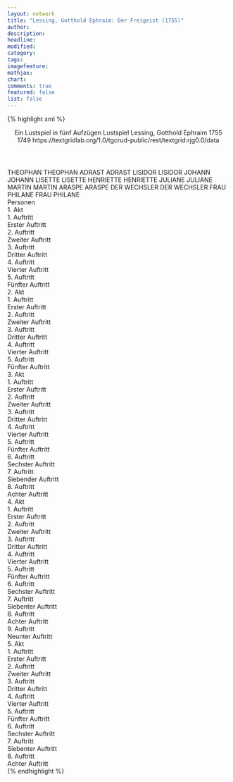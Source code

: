 ```yaml
---
layout: network
title: "Lessing, Gotthold Ephraim: Der Freigeist (1755)"
author:
description:
headline:
modified:
category:
tags:
imagefeature:
mathjax:
chart:
comments: true
featured: false
list: false
---
```

{% highlight xml %}
<?xml-model href="https://raw.githubusercontent.com/DLiNa/project/master/rules/lina.rnc"?><?xml-model href="https://raw.githubusercontent.com/DLiNa/project/master/rules/lina.sch"?>
<play xmlns="http://lina.digital">
  <header>
    <title>Der Freigeist</title>
    <subtitle>Ein Lustspiel in fünf Aufzügen</subtitle>
    <genretitle>Lustspiel</genretitle>
    <author>Lessing, Gotthold Ephraim</author>
    <date type="print" when="1755">1755</date>
    <date type="premiere"/>
    <date type="written" when="1749">1749</date>
    <source>https://textgridlab.org/1.0/tgcrud-public/rest/textgrid:rjg0.0/data</source>
  </header>
  <personae>
    <character>
      <name>THEOPHAN</name>
      <alias xml:id="theophan">
        <name>THEOPHAN</name>
      </alias>
    </character>
    <character>
      <name>ADRAST</name>
      <alias xml:id="adrast">
        <name>ADRAST</name>
      </alias>
    </character>
    <character>
      <name>LISIDOR</name>
      <alias xml:id="lisidor">
        <name>LISIDOR</name>
      </alias>
    </character>
    <character>
      <name>JOHANN</name>
      <alias xml:id="johann">
        <name>JOHANN</name>
      </alias>
    </character>
    <character>
      <name>LISETTE</name>
      <alias xml:id="lisette">
        <name>LISETTE</name>
      </alias>
    </character>
    <character>
      <name>HENRIETTE</name>
      <alias xml:id="henriette">
        <name>HENRIETTE</name>
      </alias>
    </character>
    <character>
      <name>JULIANE</name>
      <alias xml:id="juliane">
        <name>JULIANE</name>
      </alias>
    </character>
    <character>
      <name>MARTIN</name>
      <alias xml:id="martin">
        <name>MARTIN</name>
      </alias>
    </character>
    <character>
      <name>ARASPE</name>
      <alias xml:id="araspe">
        <name>ARASPE</name>
      </alias>
    </character>
    <character>
      <name>DER WECHSLER</name>
      <alias xml:id="der_wechsler">
        <name>DER WECHSLER</name>
      </alias>
    </character>
    <character>
      <name>FRAU PHILANE</name>
      <alias xml:id="frau_philane">
        <name>FRAU PHILANE</name>
      </alias>
    </character>
  </personae>
  <text>
    <div>
      <head>Personen</head>
    </div>
    <div>
      <head>1. Akt</head>
      <div>
        <head>1. Auftritt</head>
        <div>
          <head>Erster Auftritt</head>
          <sp who="#theophan">
            <amount n="23" unit="speech_acts"/>
            <amount n="1007" unit="words"/>
            <amount n="9" unit="lines"/>
            <amount n="5869" unit="chars"/>
          </sp>
          <sp who="#adrast">
            <amount n="22" unit="speech_acts"/>
            <amount n="657" unit="words"/>
            <amount n="10" unit="lines"/>
            <amount n="3836" unit="chars"/>
          </sp>
        </div>
      </div>
      <div>
        <head>2. Auftritt</head>
        <div>
          <head>Zweiter Auftritt</head>
          <sp who="#adrast">
            <amount n="1" unit="speech_acts"/>
            <amount n="176" unit="words"/>
            <amount n="978" unit="chars"/>
          </sp>
        </div>
      </div>
      <div>
        <head>3. Auftritt</head>
        <div>
          <head>Dritter Auftritt</head>
          <sp who="#lisidor">
            <amount n="15" unit="speech_acts"/>
            <amount n="772" unit="words"/>
            <amount n="5" unit="lines"/>
            <amount n="4109" unit="chars"/>
          </sp>
          <sp who="#adrast">
            <amount n="14" unit="speech_acts"/>
            <amount n="265" unit="words"/>
            <amount n="9" unit="lines"/>
            <amount n="1560" unit="chars"/>
          </sp>
        </div>
      </div>
      <div>
        <head>4. Auftritt</head>
        <div>
          <head>Vierter Auftritt</head>
          <sp who="#johann">
            <amount n="14" unit="speech_acts"/>
            <amount n="99" unit="words"/>
            <amount n="13" unit="lines"/>
            <amount n="504" unit="chars"/>
          </sp>
          <sp who="#lisidor">
            <amount n="9" unit="speech_acts"/>
            <amount n="103" unit="words"/>
            <amount n="8" unit="lines"/>
            <amount n="529" unit="chars"/>
          </sp>
          <sp who="#adrast">
            <amount n="9" unit="speech_acts"/>
            <amount n="42" unit="words"/>
            <amount n="9" unit="lines"/>
            <amount n="215" unit="chars"/>
          </sp>
        </div>
      </div>
      <div>
        <head>5. Auftritt</head>
        <div>
          <head>Fünfter Auftritt</head>
          <sp who="#johann">
            <amount n="28" unit="speech_acts"/>
            <amount n="634" unit="words"/>
            <amount n="13" unit="lines"/>
            <amount n="3245" unit="chars"/>
          </sp>
          <sp who="#adrast">
            <amount n="27" unit="speech_acts"/>
            <amount n="382" unit="words"/>
            <amount n="22" unit="lines"/>
            <amount n="2034" unit="chars"/>
          </sp>
        </div>
      </div>
    </div>
    <div>
      <head>2. Akt</head>
      <div>
        <head>1. Auftritt</head>
        <div>
          <head>Erster Auftritt</head>
          <sp who="#lisette">
            <amount n="12" unit="speech_acts"/>
            <amount n="345" unit="words"/>
            <amount n="7" unit="lines"/>
            <amount n="1952" unit="chars"/>
          </sp>
          <sp who="#henriette">
            <amount n="15" unit="speech_acts"/>
            <amount n="562" unit="words"/>
            <amount n="6" unit="lines"/>
            <amount n="3067" unit="chars"/>
          </sp>
          <sp who="#juliane">
            <amount n="12" unit="speech_acts"/>
            <amount n="415" unit="words"/>
            <amount n="6" unit="lines"/>
            <amount n="2322" unit="chars"/>
          </sp>
        </div>
      </div>
      <div>
        <head>2. Auftritt</head>
        <div>
          <head>Zweiter Auftritt</head>
          <sp who="#henriette">
            <amount n="9" unit="speech_acts"/>
            <amount n="230" unit="words"/>
            <amount n="6" unit="lines"/>
            <amount n="1217" unit="chars"/>
          </sp>
          <sp who="#juliane">
            <amount n="7" unit="speech_acts"/>
            <amount n="108" unit="words"/>
            <amount n="5" unit="lines"/>
            <amount n="654" unit="chars"/>
          </sp>
          <sp who="#theophan">
            <amount n="8" unit="speech_acts"/>
            <amount n="362" unit="words"/>
            <amount n="4" unit="lines"/>
            <amount n="2062" unit="chars"/>
          </sp>
        </div>
      </div>
      <div>
        <head>3. Auftritt</head>
        <div>
          <head>Dritter Auftritt</head>
          <sp who="#lisette">
            <amount n="13" unit="speech_acts"/>
            <amount n="616" unit="words"/>
            <amount n="4" unit="lines"/>
            <amount n="3378" unit="chars"/>
          </sp>
          <sp who="#theophan">
            <amount n="13" unit="speech_acts"/>
            <amount n="150" unit="words"/>
            <amount n="11" unit="lines"/>
            <amount n="811" unit="chars"/>
          </sp>
        </div>
      </div>
      <div>
        <head>4. Auftritt</head>
        <div>
          <head>Vierter Auftritt</head>
          <sp who="#lisette">
            <amount n="1" unit="speech_acts"/>
            <amount n="124" unit="words"/>
            <amount n="663" unit="chars"/>
          </sp>
        </div>
      </div>
      <div>
        <head>5. Auftritt</head>
        <div>
          <head>Fünfter Auftritt</head>
          <sp who="#johann">
            <amount n="35" unit="speech_acts"/>
            <amount n="1139" unit="words"/>
            <amount n="19" unit="lines"/>
            <amount n="5925" unit="chars"/>
          </sp>
          <sp who="#martin">
            <amount n="37" unit="speech_acts"/>
            <amount n="815" unit="words"/>
            <amount n="23" unit="lines"/>
            <amount n="3990" unit="chars"/>
          </sp>
          <sp who="#lisette">
            <amount n="4" unit="speech_acts"/>
            <amount n="34" unit="words"/>
            <amount n="4" unit="lines"/>
            <amount n="180" unit="chars"/>
          </sp>
        </div>
      </div>
    </div>
    <div>
      <head>3. Akt</head>
      <div>
        <head>1. Auftritt</head>
        <div>
          <head>Erster Auftritt</head>
          <sp who="#araspe">
            <amount n="14" unit="speech_acts"/>
            <amount n="705" unit="words"/>
            <amount n="7" unit="lines"/>
            <amount n="3910" unit="chars"/>
          </sp>
          <sp who="#theophan">
            <amount n="13" unit="speech_acts"/>
            <amount n="689" unit="words"/>
            <amount n="7" unit="lines"/>
            <amount n="3859" unit="chars"/>
          </sp>
        </div>
      </div>
      <div>
        <head>2. Auftritt</head>
        <div>
          <head>Zweiter Auftritt</head>
          <sp who="#adrast">
            <amount n="5" unit="speech_acts"/>
            <amount n="47" unit="words"/>
            <amount n="4" unit="lines"/>
            <amount n="262" unit="chars"/>
          </sp>
          <sp who="#theophan">
            <amount n="4" unit="speech_acts"/>
            <amount n="82" unit="words"/>
            <amount n="3" unit="lines"/>
            <amount n="467" unit="chars"/>
          </sp>
          <sp who="#araspe">
            <amount n="3" unit="speech_acts"/>
            <amount n="54" unit="words"/>
            <amount n="2" unit="lines"/>
            <amount n="288" unit="chars"/>
          </sp>
        </div>
      </div>
      <div>
        <head>3. Auftritt</head>
        <div>
          <head>Dritter Auftritt</head>
          <sp who="#adrast">
            <amount n="1" unit="speech_acts"/>
            <amount n="72" unit="words"/>
            <amount n="415" unit="chars"/>
          </sp>
        </div>
      </div>
      <div>
        <head>4. Auftritt</head>
        <div>
          <head>Vierter Auftritt</head>
          <sp who="#johann">
            <amount n="11" unit="speech_acts"/>
            <amount n="217" unit="words"/>
            <amount n="7" unit="lines"/>
            <amount n="1174" unit="chars"/>
          </sp>
          <sp who="#adrast">
            <amount n="10" unit="speech_acts"/>
            <amount n="189" unit="words"/>
            <amount n="7" unit="lines"/>
            <amount n="1010" unit="chars"/>
          </sp>
        </div>
      </div>
      <div>
        <head>5. Auftritt</head>
        <div>
          <head>Fünfter Auftritt</head>
          <sp who="#theophan">
            <amount n="23" unit="speech_acts"/>
            <amount n="551" unit="words"/>
            <amount n="12" unit="lines"/>
            <amount n="3076" unit="chars"/>
          </sp>
          <sp who="#adrast">
            <amount n="23" unit="speech_acts"/>
            <amount n="394" unit="words"/>
            <amount n="17" unit="lines"/>
            <amount n="2137" unit="chars"/>
          </sp>
          <sp who="#johann">
            <amount n="6" unit="speech_acts"/>
            <amount n="74" unit="words"/>
            <amount n="4" unit="lines"/>
            <amount n="372" unit="chars"/>
          </sp>
        </div>
      </div>
      <div>
        <head>6. Auftritt</head>
        <div>
          <head>Sechster Auftritt</head>
          <sp who="#adrast">
            <amount n="6" unit="speech_acts"/>
            <amount n="144" unit="words"/>
            <amount n="3" unit="lines"/>
            <amount n="737" unit="chars"/>
          </sp>
          <sp who="#theophan">
            <amount n="6" unit="speech_acts"/>
            <amount n="87" unit="words"/>
            <amount n="5" unit="lines"/>
            <amount n="465" unit="chars"/>
          </sp>
        </div>
      </div>
      <div>
        <head>7. Auftritt</head>
        <div>
          <head>Siebender Auftritt</head>
          <sp who="#adrast">
            <amount n="1" unit="speech_acts"/>
            <amount n="141" unit="words"/>
            <amount n="777" unit="chars"/>
          </sp>
        </div>
      </div>
      <div>
        <head>8. Auftritt</head>
        <div>
          <head>Achter Auftritt</head>
          <sp who="#henriette">
            <amount n="14" unit="speech_acts"/>
            <amount n="434" unit="words"/>
            <amount n="5" unit="lines"/>
            <amount n="2381" unit="chars"/>
          </sp>
          <sp who="#adrast">
            <amount n="13" unit="speech_acts"/>
            <amount n="204" unit="words"/>
            <amount n="9" unit="lines"/>
            <amount n="1123" unit="chars"/>
          </sp>
        </div>
      </div>
    </div>
    <div>
      <head>4. Akt</head>
      <div>
        <head>1. Auftritt</head>
        <div>
          <head>Erster Auftritt</head>
          <sp who="#henriette">
            <amount n="13" unit="speech_acts"/>
            <amount n="229" unit="words"/>
            <amount n="8" unit="lines"/>
            <amount n="1234" unit="chars"/>
          </sp>
          <sp who="#juliane">
            <amount n="13" unit="speech_acts"/>
            <amount n="183" unit="words"/>
            <amount n="11" unit="lines"/>
            <amount n="987" unit="chars"/>
          </sp>
          <sp who="#lisette">
            <amount n="2" unit="speech_acts"/>
            <amount n="54" unit="words"/>
            <amount n="306" unit="chars"/>
          </sp>
        </div>
      </div>
      <div>
        <head>2. Auftritt</head>
        <div>
          <head>Zweiter Auftritt</head>
          <sp who="#henriette">
            <amount n="6" unit="speech_acts"/>
            <amount n="217" unit="words"/>
            <amount n="2" unit="lines"/>
            <amount n="1245" unit="chars"/>
          </sp>
          <sp who="#juliane">
            <amount n="2" unit="speech_acts"/>
            <amount n="11" unit="words"/>
            <amount n="2" unit="lines"/>
            <amount n="68" unit="chars"/>
          </sp>
          <sp who="#adrast">
            <amount n="2" unit="speech_acts"/>
            <amount n="26" unit="words"/>
            <amount n="2" unit="lines"/>
            <amount n="147" unit="chars"/>
          </sp>
          <sp who="#lisette">
            <amount n="1" unit="speech_acts"/>
            <amount n="9" unit="words"/>
            <amount n="1" unit="lines"/>
            <amount n="53" unit="chars"/>
          </sp>
        </div>
      </div>
      <div>
        <head>3. Auftritt</head>
        <div>
          <head>Dritter Auftritt</head>
          <sp who="#juliane">
            <amount n="19" unit="speech_acts"/>
            <amount n="645" unit="words"/>
            <amount n="11" unit="lines"/>
            <amount n="3729" unit="chars"/>
          </sp>
          <sp who="#adrast">
            <amount n="18" unit="speech_acts"/>
            <amount n="1031" unit="words"/>
            <amount n="9" unit="lines"/>
            <amount n="5799" unit="chars"/>
          </sp>
        </div>
      </div>
      <div>
        <head>4. Auftritt</head>
        <div>
          <head>Vierter Auftritt</head>
          <sp who="#henriette">
            <amount n="2" unit="speech_acts"/>
            <amount n="15" unit="words"/>
            <amount n="2" unit="lines"/>
            <amount n="76" unit="chars"/>
          </sp>
          <sp who="#adrast">
            <amount n="2" unit="speech_acts"/>
            <amount n="186" unit="words"/>
            <amount n="1032" unit="chars"/>
          </sp>
          <sp who="#juliane">
            <amount n="1" unit="speech_acts"/>
            <amount n="7" unit="words"/>
            <amount n="1" unit="lines"/>
            <amount n="30" unit="chars"/>
          </sp>
        </div>
      </div>
      <div>
        <head>5. Auftritt</head>
        <div>
          <head>Fünfter Auftritt</head>
          <sp who="#adrast">
            <amount n="6" unit="speech_acts"/>
            <amount n="200" unit="words"/>
            <amount n="1" unit="lines"/>
            <amount n="1081" unit="chars"/>
          </sp>
          <sp who="#juliane">
            <amount n="5" unit="speech_acts"/>
            <amount n="36" unit="words"/>
            <amount n="5" unit="lines"/>
            <amount n="212" unit="chars"/>
          </sp>
        </div>
      </div>
      <div>
        <head>6. Auftritt</head>
        <div>
          <head>Sechster Auftritt</head>
          <sp who="#juliane">
            <amount n="3" unit="speech_acts"/>
            <amount n="75" unit="words"/>
            <amount n="1" unit="lines"/>
            <amount n="438" unit="chars"/>
          </sp>
          <sp who="#adrast">
            <amount n="1" unit="speech_acts"/>
            <amount n="67" unit="words"/>
            <amount n="385" unit="chars"/>
          </sp>
          <sp who="#theophan">
            <amount n="2" unit="speech_acts"/>
            <amount n="27" unit="words"/>
            <amount n="1" unit="lines"/>
            <amount n="156" unit="chars"/>
          </sp>
        </div>
      </div>
      <div>
        <head>7. Auftritt</head>
        <div>
          <head>Siebenter Auftritt</head>
          <sp who="#theophan">
            <amount n="8" unit="speech_acts"/>
            <amount n="177" unit="words"/>
            <amount n="5" unit="lines"/>
            <amount n="926" unit="chars"/>
          </sp>
          <sp who="#adrast">
            <amount n="7" unit="speech_acts"/>
            <amount n="326" unit="words"/>
            <amount n="2" unit="lines"/>
            <amount n="1779" unit="chars"/>
          </sp>
        </div>
      </div>
      <div>
        <head>8. Auftritt</head>
        <div>
          <head>Achter Auftritt</head>
          <sp who="#henriette">
            <amount n="15" unit="speech_acts"/>
            <amount n="180" unit="words"/>
            <amount n="12" unit="lines"/>
            <amount n="972" unit="chars"/>
          </sp>
          <sp who="#theophan">
            <amount n="14" unit="speech_acts"/>
            <amount n="172" unit="words"/>
            <amount n="11" unit="lines"/>
            <amount n="892" unit="chars"/>
          </sp>
          <sp who="#lisette">
            <amount n="18" unit="speech_acts"/>
            <amount n="581" unit="words"/>
            <amount n="9" unit="lines"/>
            <amount n="3190" unit="chars"/>
          </sp>
        </div>
      </div>
      <div>
        <head>9. Auftritt</head>
        <div>
          <head>Neunter Auftritt</head>
          <sp who="#der_wechsler">
            <amount n="9" unit="speech_acts"/>
            <amount n="128" unit="words"/>
            <amount n="7" unit="lines"/>
            <amount n="688" unit="chars"/>
          </sp>
          <sp who="#theophan">
            <amount n="9" unit="speech_acts"/>
            <amount n="144" unit="words"/>
            <amount n="6" unit="lines"/>
            <amount n="801" unit="chars"/>
          </sp>
        </div>
      </div>
    </div>
    <div>
      <head>5. Akt</head>
      <div>
        <head>1. Auftritt</head>
        <div>
          <head>Erster Auftritt</head>
          <sp who="#adrast">
            <amount n="23" unit="speech_acts"/>
            <amount n="429" unit="words"/>
            <amount n="13" unit="lines"/>
            <amount n="2325" unit="chars"/>
          </sp>
          <sp who="#der_wechsler">
            <amount n="23" unit="speech_acts"/>
            <amount n="345" unit="words"/>
            <amount n="18" unit="lines"/>
            <amount n="1865" unit="chars"/>
          </sp>
        </div>
      </div>
      <div>
        <head>2. Auftritt</head>
        <div>
          <head>Zweiter Auftritt</head>
          <sp who="#adrast">
            <amount n="1" unit="speech_acts"/>
            <amount n="183" unit="words"/>
            <amount n="957" unit="chars"/>
          </sp>
        </div>
      </div>
      <div>
        <head>3. Auftritt</head>
        <div>
          <head>Dritter Auftritt</head>
          <sp who="#theophan">
            <amount n="49" unit="speech_acts"/>
            <amount n="1070" unit="words"/>
            <amount n="34" unit="lines"/>
            <amount n="5949" unit="chars"/>
          </sp>
          <sp who="#adrast">
            <amount n="48" unit="speech_acts"/>
            <amount n="1031" unit="words"/>
            <amount n="28" unit="lines"/>
            <amount n="5620" unit="chars"/>
          </sp>
        </div>
      </div>
      <div>
        <head>4. Auftritt</head>
        <div>
          <head>Vierter Auftritt</head>
          <sp who="#lisidor">
            <amount n="13" unit="speech_acts"/>
            <amount n="403" unit="words"/>
            <amount n="6" unit="lines"/>
            <amount n="2093" unit="chars"/>
          </sp>
          <sp who="#theophan">
            <amount n="7" unit="speech_acts"/>
            <amount n="110" unit="words"/>
            <amount n="5" unit="lines"/>
            <amount n="574" unit="chars"/>
          </sp>
          <sp who="#adrast">
            <amount n="5" unit="speech_acts"/>
            <amount n="55" unit="words"/>
            <amount n="4" unit="lines"/>
            <amount n="312" unit="chars"/>
          </sp>
          <sp who="#theophan #adrast">
            <amount n="1" unit="speech_acts"/>
            <amount n="7" unit="words"/>
            <amount n="1" unit="lines"/>
            <amount n="29" unit="chars"/>
          </sp>
        </div>
      </div>
      <div>
        <head>5. Auftritt</head>
        <div>
          <head>Fünfter Auftritt</head>
          <sp who="#lisette">
            <amount n="7" unit="speech_acts"/>
            <amount n="55" unit="words"/>
            <amount n="6" unit="lines"/>
            <amount n="289" unit="chars"/>
          </sp>
          <sp who="#lisidor">
            <amount n="6" unit="speech_acts"/>
            <amount n="27" unit="words"/>
            <amount n="6" unit="lines"/>
            <amount n="147" unit="chars"/>
          </sp>
        </div>
      </div>
      <div>
        <head>6. Auftritt</head>
        <div>
          <head>Sechster Auftritt</head>
          <sp who="#lisidor">
            <amount n="9" unit="speech_acts"/>
            <amount n="220" unit="words"/>
            <amount n="5" unit="lines"/>
            <amount n="1175" unit="chars"/>
          </sp>
          <sp who="#adrast">
            <amount n="7" unit="speech_acts"/>
            <amount n="94" unit="words"/>
            <amount n="5" unit="lines"/>
            <amount n="486" unit="chars"/>
          </sp>
          <sp who="#theophan">
            <amount n="3" unit="speech_acts"/>
            <amount n="17" unit="words"/>
            <amount n="3" unit="lines"/>
            <amount n="90" unit="chars"/>
          </sp>
        </div>
      </div>
      <div>
        <head>7. Auftritt</head>
        <div>
          <head>Siebenter Auftritt</head>
          <sp who="#lisette">
            <amount n="4" unit="speech_acts"/>
            <amount n="59" unit="words"/>
            <amount n="3" unit="lines"/>
            <amount n="348" unit="chars"/>
          </sp>
          <sp who="#lisidor">
            <amount n="7" unit="speech_acts"/>
            <amount n="121" unit="words"/>
            <amount n="4" unit="lines"/>
            <amount n="698" unit="chars"/>
          </sp>
          <sp who="#juliane">
            <amount n="3" unit="speech_acts"/>
            <amount n="52" unit="words"/>
            <amount n="2" unit="lines"/>
            <amount n="275" unit="chars"/>
          </sp>
          <sp who="#henriette">
            <amount n="4" unit="speech_acts"/>
            <amount n="33" unit="words"/>
            <amount n="4" unit="lines"/>
            <amount n="195" unit="chars"/>
          </sp>
          <sp who="#adrast">
            <amount n="2" unit="speech_acts"/>
            <amount n="37" unit="words"/>
            <amount n="1" unit="lines"/>
            <amount n="210" unit="chars"/>
          </sp>
          <sp who="#theophan">
            <amount n="3" unit="speech_acts"/>
            <amount n="147" unit="words"/>
            <amount n="809" unit="chars"/>
          </sp>
        </div>
      </div>
      <div>
        <head>8. Auftritt</head>
        <div>
          <head>Achter Auftritt</head>
          <sp who="#frau_philane">
            <amount n="3" unit="speech_acts"/>
            <amount n="187" unit="words"/>
            <amount n="1" unit="lines"/>
            <amount n="1026" unit="chars"/>
          </sp>
          <sp who="#lisidor">
            <amount n="3" unit="speech_acts"/>
            <amount n="60" unit="words"/>
            <amount n="1" unit="lines"/>
            <amount n="311" unit="chars"/>
          </sp>
          <sp who="#adrast">
            <amount n="1" unit="speech_acts"/>
            <amount n="40" unit="words"/>
            <amount n="206" unit="chars"/>
          </sp>
          <sp who="#theophan">
            <amount n="1" unit="speech_acts"/>
            <amount n="17" unit="words"/>
            <amount n="107" unit="chars"/>
          </sp>
          <sp who="#lisette">
            <amount n="1" unit="speech_acts"/>
            <amount n="15" unit="words"/>
            <amount n="1" unit="lines"/>
            <amount n="78" unit="chars"/>
          </sp>
        </div>
      </div>
    </div>
  </text>
</play>
{% endhighlight %}